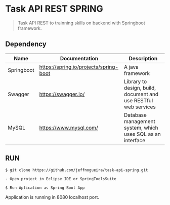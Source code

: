 
# Task API REST SPRING

> Task API REST to trainning skills on backend with Springboot framework.


## Dependency

| Name            | Documentation                                      | Description                                                       |
| ----------------|----------------------------------------------------|-------------------------------------------------------------------|
| Springboot          | https://spring.io/projects/spring-boot                                | A java framework                                   |
| Swagger         | https://swagger.io/                                | Library to design, build, document and use RESTful web services   |
| MySQL           | https://www.mysql.com/                             | Database management system, which uses SQL as an interface        |

## RUN

```
$ git clone https://github.com/jeffnogueira/task-api-spring.git

- Open project in Eclipse IDE or SpringToolsSuite

$ Run Aplication as Spring Boot App
```
Application is running in 8080 localhost port.
